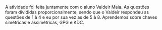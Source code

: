 A atividade foi feita juntamente com o aluno Valdeir Maia. As questões foram divididas proporcionalmente, sendo que o Valdeir respondeu as questões de 1 à 4 e eu por sua vez as de 5 à 8. Aprendemos sobre chaves simétricas e assimétricas, GPG e KDC.

